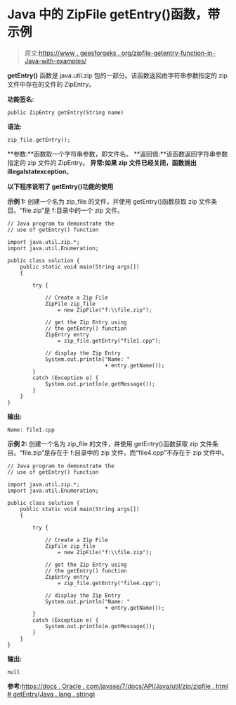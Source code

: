 # Java 中的 ZipFile getEntry()函数，带示例

> 原文:[https://www . geesforgeks . org/zipfile-getentry-function-in-Java-with-examples/](https://www.geeksforgeeks.org/zipfile-getentry-function-in-java-with-examples/)

**getEntry()** 函数是 java.util.zip 包的一部分。该函数返回由字符串参数指定的 zip 文件中存在的文件的 ZipEntry。

**功能签名:**

```
public ZipEntry getEntry(String name)
```

**语法:**

```
zip_file.getEntry();
```

**参数:**函数取一个字符串参数，即文件名。
**返回值:**该函数返回字符串参数指定的 zip 文件的 ZipEntry。
**异常:**如果 zip 文件已经关闭，函数抛出**illegalstatexception**。

**以下程序说明了 getEntry()功能的使用**

**示例 1:** 创建一个名为 zip_file 的文件，并使用 getEntry()函数获取 zip 文件条目。“file.zip”是 f:目录中的一个 zip 文件。

```
// Java program to demonstrate the
// use of getEntry() function

import java.util.zip.*;
import java.util.Enumeration;

public class solution {
    public static void main(String args[])
    {

        try {

            // Create a Zip File
            ZipFile zip_file
                = new ZipFile("f:\\file.zip");

            // get the Zip Entry using
            // the getEntry() function
            ZipEntry entry
                = zip_file.getEntry("file1.cpp");

            // display the Zip Entry
            System.out.println("Name: "
                               + entry.getName());
        }
        catch (Exception e) {
            System.out.println(e.getMessage());
        }
    }
}
```

**输出:**

```
Name: file1.cpp

```

**示例 2:** 创建一个名为 zip_file 的文件，并使用 getEntry()函数获取 zip 文件条目。“file.zip”是存在于 f:目录中的 zip 文件，而“file4.cpp”不存在于 zip 文件中。

```
// Java program to demonstrate the
// use of getEntry() function

import java.util.zip.*;
import java.util.Enumeration;

public class solution {
    public static void main(String args[])
    {

        try {

            // Create a Zip File
            ZipFile zip_file
                = new ZipFile("f:\\file.zip");

            // get the Zip Entry using
            // the getEntry() function
            ZipEntry entry
                = zip_file.getEntry("file4.cpp");

            // display the Zip Entry
            System.out.println("Name: "
                               + entry.getName());
        }
        catch (Exception e) {
            System.out.println(e.getMessage());
        }
    }
}
```

**输出:**

```
null

```

**参考:**[https://docs . Oracle . com/javase/7/docs/API/Java/util/zip/zipfile . html # getEntry(Java . lang . string)](https://docs.oracle.com/javase/7/docs/api/java/util/zip/ZipFile.html#getEntry(java.lang.String))
